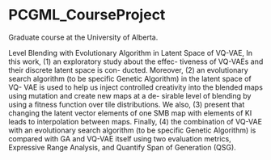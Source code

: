 # PCGML_CourseProject
Graduate course at the University of Alberta.

Level Blending with Evolutionary Algorithm in Latent Space of VQ-VAE,
In this work, (1) an exploratory study about the effec- tiveness of VQ-VAEs and their discrete latent space is con- ducted. Moreover, (2) an evolutionary search algorithm (to be specific Genetic Algorithm) in the latent space of VQ- VAE is used to help us inject controlled creativity into the blended maps using mutation and create new maps at a de- sirable level of blending by using a fitness function over tile distributions. We also, (3) present that changing the latent vector elements of one SMB map with elements of KI leads to interpolation between maps. Finally, (4) the combination of VQ-VAE with an evolutionary search algorithm (to be specific Genetic Algorithm) is compared with GA and VQ-VAE itself using two evaluation metrics, Expressive Range Analysis, and Quantify Span of Generation (QSG).
